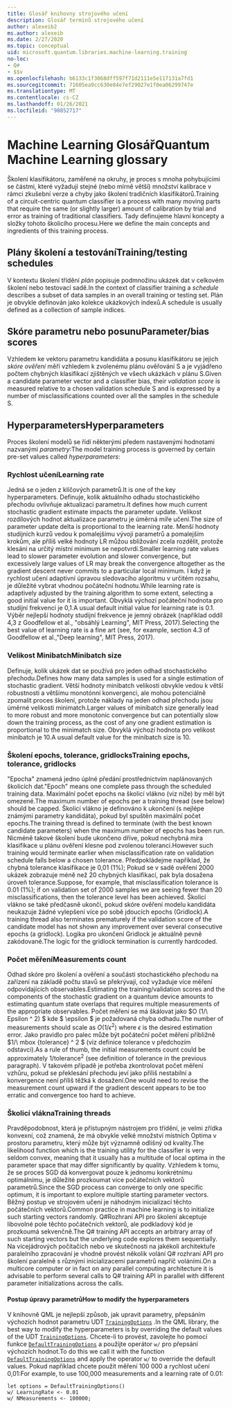 ```yaml
---
title: Glosář knihovny strojového učení
description: Glosář termínů strojového učení
author: alexeib2
ms.author: alexeib
ms.date: 2/27/2020
ms.topic: conceptual
uid: microsoft.quantum.libraries.machine-learning.training
no-loc:
- Q#
- $$v
ms.openlocfilehash: b6133c1f3068dff597f71d2111e5e117131a7fd1
ms.sourcegitcommit: 71605ea9cc630e84e7ef29027e1f0ea06299747e
ms.translationtype: MT
ms.contentlocale: cs-CZ
ms.lasthandoff: 01/26/2021
ms.locfileid: "98852717"
---
```

# <a name="quantum-machine-learning-glossary"></a><span data-ttu-id="d71f5-103">Machine Learning Glosář</span><span class="sxs-lookup"><span data-stu-id="d71f5-103">Quantum Machine Learning glossary</span></span>

<span data-ttu-id="d71f5-104">Školení klasifikátoru, zaměřené na okruhy, je proces s mnoha pohybujícími se částmi, které vyžadují stejné (nebo mírně větší) množství kalibrace v rámci zkušební verze a chyby jako školení tradičních klasifikátorů.</span><span class="sxs-lookup"><span data-stu-id="d71f5-104">Training of a circuit-centric quantum classifier is a process with many moving parts that require the same (or slightly larger) amount of calibration by trial and error as training of traditional classifiers.</span></span> <span data-ttu-id="d71f5-105">Tady definujeme hlavní koncepty a složky tohoto školicího procesu.</span><span class="sxs-lookup"><span data-stu-id="d71f5-105">Here we define the main concepts and ingredients of this training process.</span></span>

## <a name="trainingtesting-schedules"></a><span data-ttu-id="d71f5-106">Plány školení a testování</span><span class="sxs-lookup"><span data-stu-id="d71f5-106">Training/testing schedules</span></span>

<span data-ttu-id="d71f5-107">V kontextu školení třídění *plán* popisuje podmnožinu ukázek dat v celkovém školení nebo testovací sadě.</span><span class="sxs-lookup"><span data-stu-id="d71f5-107">In the context of classifier training a *schedule* describes a subset of data samples in an overall training or testing set.</span></span> <span data-ttu-id="d71f5-108">Plán je obvykle definován jako kolekce ukázkových indexů.</span><span class="sxs-lookup"><span data-stu-id="d71f5-108">A schedule is usually defined as a collection of sample indices.</span></span>

## <a name="parameterbias-scores"></a><span data-ttu-id="d71f5-109">Skóre parametru nebo posunu</span><span class="sxs-lookup"><span data-stu-id="d71f5-109">Parameter/bias scores</span></span>

<span data-ttu-id="d71f5-110">Vzhledem ke vektoru parametru kandidáta a posunu klasifikátoru se jejich *skóre ověření* měří vzhledem k zvolenému plánu ověřování S a je vyjádřeno počtem chybných klasifikací zjištěných ve všech ukázkách v plánu S.</span><span class="sxs-lookup"><span data-stu-id="d71f5-110">Given a candidate parameter vector and a classifier bias, their *validation score* is measured relative to a chosen validation schedule S and is expressed by a number of misclassifications counted over all the samples in the schedule S.</span></span>

## <a name="hyperparameters"></a><span data-ttu-id="d71f5-111">Hyperparameters</span><span class="sxs-lookup"><span data-stu-id="d71f5-111">Hyperparameters</span></span>

<span data-ttu-id="d71f5-112">Proces školení modelů se řídí některými předem nastavenými hodnotami nazvanými *parametry*:</span><span class="sxs-lookup"><span data-stu-id="d71f5-112">The model training process is governed by certain pre-set values called *hyperparameters*:</span></span>

### <a name="learning-rate"></a><span data-ttu-id="d71f5-113">Rychlost učení</span><span class="sxs-lookup"><span data-stu-id="d71f5-113">Learning rate</span></span>

<span data-ttu-id="d71f5-114">Jedná se o jeden z klíčových parametrů.</span><span class="sxs-lookup"><span data-stu-id="d71f5-114">It is one of the key hyperparameters.</span></span> <span data-ttu-id="d71f5-115">Definuje, kolik aktuálního odhadu stochastického přechodu ovlivňuje aktualizaci parametru.</span><span class="sxs-lookup"><span data-stu-id="d71f5-115">It defines how much current stochastic gradient estimate impacts the parameter update.</span></span> <span data-ttu-id="d71f5-116">Velikost rozdílových hodnot aktualizace parametru je úměrná míře učení.</span><span class="sxs-lookup"><span data-stu-id="d71f5-116">The size of parameter update delta is proportional to the learning rate.</span></span> <span data-ttu-id="d71f5-117">Menší hodnoty studijních kurzů vedou k pomalejšímu vývoji parametrů a pomalejším krokům, ale příliš velké hodnoty LR můžou sbližování zcela rozdělit, protože klesání na určitý místní minimum se nepotvrdí.</span><span class="sxs-lookup"><span data-stu-id="d71f5-117">Smaller learning rate values lead to slower parameter evolution and slower convergence, but excessively large values of LR may break the convergence altogether as the gradient descent never commits to a particular local minimum.</span></span> <span data-ttu-id="d71f5-118">I když je rychlost učení adaptivní úpravou sledovacího algoritmu v určitém rozsahu, je důležité vybrat vhodnou počáteční hodnotu.</span><span class="sxs-lookup"><span data-stu-id="d71f5-118">While learning rate is adaptively adjusted by the training algorithm to some extent, selecting a good initial value for it is important.</span></span> <span data-ttu-id="d71f5-119">Obvyklá výchozí počáteční hodnota pro studijní frekvenci je 0,1.</span><span class="sxs-lookup"><span data-stu-id="d71f5-119">A usual default initial value for learning rate is 0.1.</span></span> <span data-ttu-id="d71f5-120">Výběr nejlepší hodnoty studijní frekvence je jemný obrázek (například oddíl 4,3 z Goodfellow et al., "obsáhlý Learning", MIT Press, 2017).</span><span class="sxs-lookup"><span data-stu-id="d71f5-120">Selecting the best value of learning rate is a fine art (see, for example, section 4.3 of Goodfellow et al.,"Deep learning", MIT Press, 2017).</span></span>

### <a name="minibatch-size"></a><span data-ttu-id="d71f5-121">Velikost Minibatch</span><span class="sxs-lookup"><span data-stu-id="d71f5-121">Minibatch size</span></span>

<span data-ttu-id="d71f5-122">Definuje, kolik ukázek dat se používá pro jeden odhad stochastického přechodu.</span><span class="sxs-lookup"><span data-stu-id="d71f5-122">Defines how many data samples is used for a single estimation of stochastic gradient.</span></span> <span data-ttu-id="d71f5-123">Větší hodnoty minibatch velikosti obvykle vedou k větší robustnosti a většímu monotónní konvergenci, ale mohou potenciálně zpomalit proces školení, protože náklady na jeden odhad přechodu jsou úměrné velikosti minimatch.</span><span class="sxs-lookup"><span data-stu-id="d71f5-123">Larger values of minibatch size generally lead to more robust and more monotonic convergence but can potentially slow down the training process, as the cost of any one gradient estimation is proportional to the minimatch size.</span></span> <span data-ttu-id="d71f5-124">Obvyklá výchozí hodnota pro velikost minibatch je 10.</span><span class="sxs-lookup"><span data-stu-id="d71f5-124">A usual default value for the minibatch size is 10.</span></span>

### <a name="training-epochs-tolerance-gridlocks"></a><span data-ttu-id="d71f5-125">Školení epochs, tolerance, gridlocks</span><span class="sxs-lookup"><span data-stu-id="d71f5-125">Training epochs, tolerance, gridlocks</span></span>

<span data-ttu-id="d71f5-126">"Epocha" znamená jedno úplné předání prostřednictvím naplánovaných školicích dat.</span><span class="sxs-lookup"><span data-stu-id="d71f5-126">"Epoch" means one complete pass through the scheduled training data.</span></span>
<span data-ttu-id="d71f5-127">Maximální počet epochs na školicí vlákno (viz níže) by měl být omezené.</span><span class="sxs-lookup"><span data-stu-id="d71f5-127">The maximum number of epochs per a training thread (see below) should be capped.</span></span> <span data-ttu-id="d71f5-128">Školicí vlákno je definováno k ukončení (s nejlépe známými parametry kandidáta), pokud byl spuštěn maximální počet epochs.</span><span class="sxs-lookup"><span data-stu-id="d71f5-128">The training thread is defined to terminate (with the best known candidate parameters) when the maximum number of epochs has been run.</span></span> <span data-ttu-id="d71f5-129">Nicméně takové školení bude ukončeno dříve, pokud nechybná míra klasifikace u plánu ověření klesne pod zvolenou toleranci.</span><span class="sxs-lookup"><span data-stu-id="d71f5-129">However such training would terminate earlier when misclassification rate on validation schedule falls below a chosen tolerance.</span></span> <span data-ttu-id="d71f5-130">Předpokládejme například, že chybná tolerance klasifikace je 0,01 (1%); Pokud se v sadě ověření 2000 ukázek zobrazuje méně než 20 chybných klasifikací, pak byla dosažena úroveň tolerance.</span><span class="sxs-lookup"><span data-stu-id="d71f5-130">Suppose, for example, that misclassification tolerance is 0.01 (1%); if on validation set of 2000 samples we are seeing fewer than 20 misclassifications, then the tolerance level has been achieved.</span></span> <span data-ttu-id="d71f5-131">Školicí vlákno se také předčasně ukončí, pokud skóre ověření modelu kandidáta neukazuje žádné vylepšení více po sobě jdoucích epochs (Gridlock).</span><span class="sxs-lookup"><span data-stu-id="d71f5-131">A training thread also terminates prematurely if the validation score of the candidate model has not shown any improvement over several consecutive epochs (a gridlock).</span></span> <span data-ttu-id="d71f5-132">Logika pro ukončení Gridlock je aktuálně pevně zakódované.</span><span class="sxs-lookup"><span data-stu-id="d71f5-132">The logic for the gridlock termination is currently hardcoded.</span></span>

### <a name="measurements-count"></a><span data-ttu-id="d71f5-133">Počet měření</span><span class="sxs-lookup"><span data-stu-id="d71f5-133">Measurements count</span></span>

<span data-ttu-id="d71f5-134">Odhad skóre pro školení a ověření a součásti stochastického přechodu na zařízení na základě počtu stavů se překrývají, což vyžaduje více měření odpovídajících observables.</span><span class="sxs-lookup"><span data-stu-id="d71f5-134">Estimating the training/validation scores and the components of the stochastic gradient on a quantum device amounts to estimating quantum state overlaps that requires multiple measurements of the appropriate observables.</span></span> <span data-ttu-id="d71f5-135">Počet měření se má škálovat jako $O (1/\ Epsilon ^ 2) $ kde $ \epsilon $ je požadovaná chyba odhadu.</span><span class="sxs-lookup"><span data-stu-id="d71f5-135">The number of measurements should scale as $O(1/\epsilon^2)$ where $\epsilon$ is the desired estimation error.</span></span>
<span data-ttu-id="d71f5-136">Jako pravidlo pro palec může být počáteční počet měření přibližně $1/\ mbox {tolerance} ^ 2 $ (viz definice tolerance v předchozím odstavci).</span><span class="sxs-lookup"><span data-stu-id="d71f5-136">As a rule of thumb, the initial measurements count could be approximately $1/\mbox{tolerance}^2$ (see definition of tolerance in the previous paragraph).</span></span> <span data-ttu-id="d71f5-137">V takovém případě je potřeba zkontrolovat počet měření vzhůru, pokud se překlesání přechodu jeví jako příliš nestabilní a konvergence není příliš těžká k dosažení.</span><span class="sxs-lookup"><span data-stu-id="d71f5-137">One would need to revise the measurement count upward if the gradient descent appears to be too erratic and convergence too hard to achieve.</span></span>

### <a name="training-threads"></a><span data-ttu-id="d71f5-138">Školicí vlákna</span><span class="sxs-lookup"><span data-stu-id="d71f5-138">Training threads</span></span>

<span data-ttu-id="d71f5-139">Pravděpodobnost, která je přístupným nástrojem pro třídění, je velmi zřídka konvexní, což znamená, že má obvykle velké množství místních Optima v prostoru parametru, který může být významně odlišný od kvality.</span><span class="sxs-lookup"><span data-stu-id="d71f5-139">The likelihood function which is the training utility for the classifier is very seldom convex, meaning that it usually has a multitude of local optima in the parameter space that may differ significantly by quality.</span></span> <span data-ttu-id="d71f5-140">Vzhledem k tomu, že se proces SGD dá konvergovat pouze k jednomu konkrétnímu optimálnímu, je důležité prozkoumat více počátečních vektorů parametrů.</span><span class="sxs-lookup"><span data-stu-id="d71f5-140">Since the SGD process can converge to only one specific optimum, it is important to explore multiple starting parameter vectors.</span></span> <span data-ttu-id="d71f5-141">Běžný postup ve strojovém učení je náhodným inicializací těchto počátečních vektorů.</span><span class="sxs-lookup"><span data-stu-id="d71f5-141">Common practice in machine learning is to initialize such starting vectors randomly.</span></span> <span data-ttu-id="d71f5-142">Q#Rozhraní API pro školení akceptuje libovolné pole těchto počátečních vektorů, ale podkladový kód je prozkoumá sekvenčně.</span><span class="sxs-lookup"><span data-stu-id="d71f5-142">The Q# training API accepts an arbitrary array of such starting vectors but the underlying code explores them sequentially.</span></span> <span data-ttu-id="d71f5-143">Na vícejádrových počítačích nebo ve skutečnosti na jakékoli architektuře paralelního zpracování je vhodné provést několik volání Q# rozhraní API pro školení paralelně s různými inicializacemi parametrů napříč voláními.</span><span class="sxs-lookup"><span data-stu-id="d71f5-143">On a multicore computer or in fact on any parallel computing architecture it is advisable to perform several calls to Q# training API in parallel with different parameter initializations across the calls.</span></span>

#### <a name="how-to-modify-the-hyperparameters"></a><span data-ttu-id="d71f5-144">Postup úpravy parametrů</span><span class="sxs-lookup"><span data-stu-id="d71f5-144">How to modify the hyperparameters</span></span>

<span data-ttu-id="d71f5-145">V knihovně QML je nejlepší způsob, jak upravit parametry, přepsáním výchozích hodnot parametru UDT [`TrainingOptions`](xref:Microsoft.Quantum.MachineLearning.TrainingOptions) .</span><span class="sxs-lookup"><span data-stu-id="d71f5-145">In the QML library, the best way to modify the hyperparameters is by overriding the default values of the UDT [`TrainingOptions`](xref:Microsoft.Quantum.MachineLearning.TrainingOptions).</span></span> <span data-ttu-id="d71f5-146">Chcete-li to provést, zavolejte ho pomocí funkce [`DefaultTrainingOptions`](xref:Microsoft.Quantum.MachineLearning.DefaultTrainingOptions) a použijte operátor `w/` pro přepsání výchozích hodnot.</span><span class="sxs-lookup"><span data-stu-id="d71f5-146">To do this we call it with the function [`DefaultTrainingOptions`](xref:Microsoft.Quantum.MachineLearning.DefaultTrainingOptions) and apply the operator `w/` to override the default values.</span></span> <span data-ttu-id="d71f5-147">Pokud například chcete použít měření 100 000 a rychlost učení 0,01:</span><span class="sxs-lookup"><span data-stu-id="d71f5-147">For example, to use 100,000 measurements and a learning rate of 0.01:</span></span>

```qsharp
let options = DefaultTrainingOptions()
w/ LearningRate <- 0.01
w/ NMeasurements <- 100000;
```
